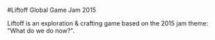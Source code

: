 #Liftoff
Global Game Jam 2015

Liftoff is an exploration & crafting game based on the 2015 jam theme: "What do we do now?".
